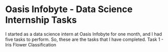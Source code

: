 # Oasis Infobyte - Data Science Internship Tasks
I started as a data science intern at Oasis Infobyte for one month, and I had five tasks to perform. So, these are the tasks that I have completed.
Task 1 - Iris Flower Classification
